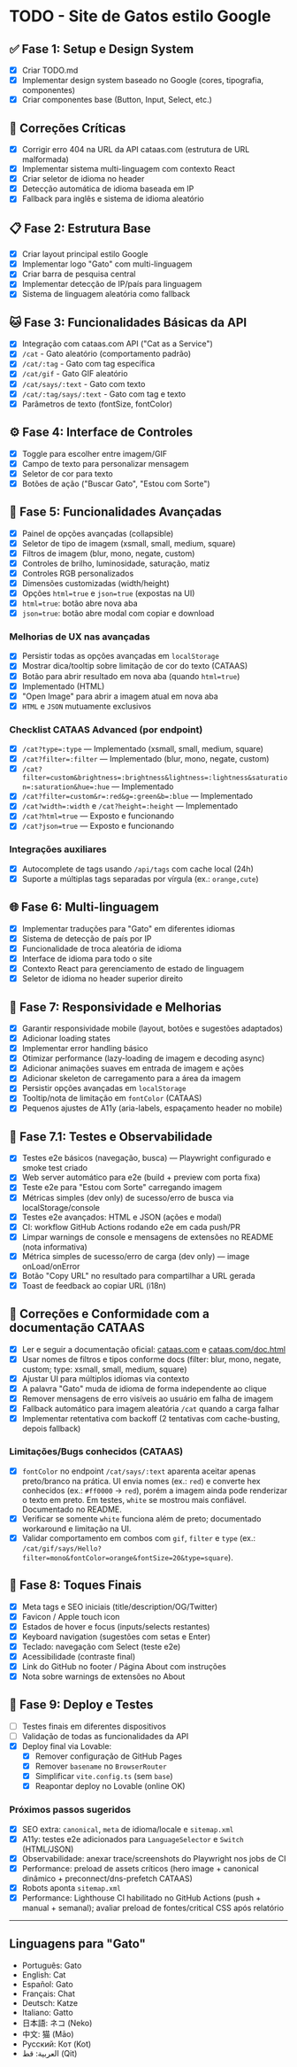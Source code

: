 # TODO - Site de Gatos estilo Google

## ✅ Fase 1: Setup e Design System

- [x] Criar TODO.md
- [x] Implementar design system baseado no Google (cores, tipografia, componentes)
- [x] Criar componentes base (Button, Input, Select, etc.)

## 🐛 Correções Críticas

- [x] Corrigir erro 404 na URL da API cataas.com (estrutura de URL malformada)
- [x] Implementar sistema multi-linguagem com contexto React
- [x] Criar seletor de idioma no header
- [x] Detecção automática de idioma baseada em IP
- [x] Fallback para inglês e sistema de idioma aleatório

## 📋 Fase 2: Estrutura Base

- [x] Criar layout principal estilo Google
- [x] Implementar logo "Gato" com multi-linguagem
- [x] Criar barra de pesquisa central
- [x] Implementar detecção de IP/país para linguagem
- [x] Sistema de linguagem aleatória como fallback

## 🐱 Fase 3: Funcionalidades Básicas da API

- [x] Integração com cataas.com API ("Cat as a Service")
- [x] `/cat` - Gato aleatório (comportamento padrão)
- [x] `/cat/:tag` - Gato com tag específica
- [x] `/cat/gif` - Gato GIF aleatório
- [x] `/cat/says/:text` - Gato com texto
- [x] `/cat/:tag/says/:text` - Gato com tag e texto
- [x] Parâmetros de texto (fontSize, fontColor)

## ⚙️ Fase 4: Interface de Controles

- [x] Toggle para escolher entre imagem/GIF
- [x] Campo de texto para personalizar mensagem
- [x] Seletor de cor para texto
- [x] Botões de ação ("Buscar Gato", "Estou com Sorte")

## 🔧 Fase 5: Funcionalidades Avançadas

- [x] Painel de opções avançadas (collapsible)
- [x] Seletor de tipo de imagem (xsmall, small, medium, square)
- [x] Filtros de imagem (blur, mono, negate, custom)
- [x] Controles de brilho, luminosidade, saturação, matiz
- [x] Controles RGB personalizados
- [x] Dimensões customizadas (width/height)
- [x] Opções `html=true` e `json=true` (expostas na UI)
- [x] `html=true`: botão abre nova aba
- [x] `json=true`: botão abre modal com copiar e download

### Melhorias de UX nas avançadas

- [x] Persistir todas as opções avançadas em `localStorage`
- [x] Mostrar dica/tooltip sobre limitação de cor do texto (CATAAS)
- [x] Botão para abrir resultado em nova aba (quando `html=true`)
- [x] Implementado (HTML)
- [x] "Open Image" para abrir a imagem atual em nova aba
- [x] `HTML` e `JSON` mutuamente exclusivos

### Checklist CATAAS Advanced (por endpoint)

- [x] `/cat?type=:type` — Implementado (xsmall, small, medium, square)
- [x] `/cat?filter=:filter` — Implementado (blur, mono, negate, custom)
- [x] `/cat?filter=custom&brightness=:brightness&lightness=:lightness&saturation=:saturation&hue=:hue` — Implementado
- [x] `/cat?filter=custom&r=:red&g=:green&b=:blue` — Implementado
- [x] `/cat?width=:width` e `/cat?height=:height` — Implementado
- [x] `/cat?html=true` — Exposto e funcionando
- [x] `/cat?json=true` — Exposto e funcionando

### Integrações auxiliares

- [x] Autocomplete de tags usando `/api/tags` com cache local (24h)
- [x] Suporte a múltiplas tags separadas por vírgula (ex.: `orange,cute`)

## 🌐 Fase 6: Multi-linguagem

- [x] Implementar traduções para "Gato" em diferentes idiomas
- [x] Sistema de detecção de país por IP
- [x] Funcionalidade de troca aleatória de idioma
- [x] Interface de idioma para todo o site
- [x] Contexto React para gerenciamento de estado de linguagem
- [x] Seletor de idioma no header superior direito

## 📱 Fase 7: Responsividade e Melhorias

- [x] Garantir responsividade mobile (layout, botões e sugestões adaptados)
- [x] Adicionar loading states
- [x] Implementar error handling básico
- [x] Otimizar performance (lazy-loading de imagem e decoding async)
- [x] Adicionar animações suaves em entrada de imagem e ações
- [x] Adicionar skeleton de carregamento para a área da imagem
- [x] Persistir opções avançadas em `localStorage`
- [x] Tooltip/nota de limitação em `fontColor` (CATAAS)
- [x] Pequenos ajustes de A11y (aria-labels, espaçamento header no mobile)

## 🧪 Fase 7.1: Testes e Observabilidade

- [x] Testes e2e básicos (navegação, busca) — Playwright configurado e smoke test criado
- [x] Web server automático para e2e (build + preview com porta fixa)
- [x] Teste e2e para "Estou com Sorte" carregando imagem
- [x] Métricas simples (dev only) de sucesso/erro de busca via localStorage/console
- [x] Testes e2e avançados: HTML e JSON (ações e modal)
- [x] CI: workflow GitHub Actions rodando e2e em cada push/PR
- [x] Limpar warnings de console e mensagens de extensões no README (nota informativa)
- [x] Métrica simples de sucesso/erro de carga (dev only) — image onLoad/onError
- [x] Botão "Copy URL" no resultado para compartilhar a URL gerada
- [x] Toast de feedback ao copiar URL (i18n)

## 🐾 Correções e Conformidade com a documentação CATAAS

- [x] Ler e seguir a documentação oficial: [cataas.com](https://cataas.com/) e [cataas.com/doc.html](https://cataas.com/doc.html)
- [x] Usar nomes de filtros e tipos conforme docs (filter: blur, mono, negate, custom; type: xsmall, small, medium, square)
- [x] Ajustar UI para múltiplos idiomas via contexto
- [x] A palavra "Gato" muda de idioma de forma independente ao clique
- [x] Remover mensagens de erro visíveis ao usuário em falha de imagem
- [x] Fallback automático para imagem aleatória `/cat` quando a carga falhar
- [x] Implementar retentativa com backoff (2 tentativas com cache-busting, depois fallback)

### Limitações/Bugs conhecidos (CATAAS)

- [x] `fontColor` no endpoint `/cat/says/:text` aparenta aceitar apenas preto/branco na prática. UI envia nomes (ex.: `red`) e converte hex conhecidos (ex.: `#ff0000` → `red`), porém a imagem ainda pode renderizar o texto em preto. Em testes, `white` se mostrou mais confiável. Documentado no README.
- [x] Verificar se somente `white` funciona além de preto; documentado workaround e limitação na UI.
- [x] Validar comportamento em combos com `gif`, `filter` e `type` (ex.: `/cat/gif/says/Hello?filter=mono&fontColor=orange&fontSize=20&type=square`).

## 🎨 Fase 8: Toques Finais

- [x] Meta tags e SEO iniciais (title/description/OG/Twitter)
- [x] Favicon / Apple touch icon
- [x] Estados de hover e focus (inputs/selects restantes)
- [x] Keyboard navigation (sugestões com setas e Enter)
- [x] Teclado: navegação com Select (teste e2e)
- [x] Acessibilidade (contraste final)
- [x] Link do GitHub no footer / Página About com instruções
- [x] Nota sobre warnings de extensões no About

## 🚀 Fase 9: Deploy e Testes

- [ ] Testes finais em diferentes dispositivos
- [ ] Validação de todas as funcionalidades da API
- [x] Deploy final via Lovable:
  - [x] Remover configuração de GitHub Pages
  - [x] Remover `basename` no `BrowserRouter`
  - [x] Simplificar `vite.config.ts` (sem `base`)
  - [x] Reapontar deploy no Lovable (online OK)

### Próximos passos sugeridos

- [x] SEO extra: `canonical`, `meta` de idioma/locale e `sitemap.xml`
- [x] A11y: testes e2e adicionados para `LanguageSelector` e `Switch` (HTML/JSON)
- [x] Observabilidade: anexar trace/screenshots do Playwright nos jobs de CI
- [x] Performance: preload de assets críticos (hero image + canonical dinâmico + preconnect/dns-prefetch CATAAS)
- [x] Robots aponta `sitemap.xml`
- [x] Performance: Lighthouse CI habilitado no GitHub Actions (push + manual + semanal); avaliar preload de fontes/critical CSS após relatório

---

## Linguagens para "Gato"

- Português: Gato
- English: Cat
- Español: Gato
- Français: Chat
- Deutsch: Katze
- Italiano: Gatto
- 日本語: ネコ (Neko)
- 中文: 猫 (Māo)
- Русский: Кот (Kot)
- العربية: قط (Qit)
